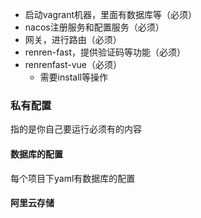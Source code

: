 - 启动vagrant机器，里面有数据库等（必须）
- nacos注册服务和配置服务（必须）
- 网关，进行路由（必须）
- renren-fast，提供验证码等功能（必须）
- renrenfast-vue（必须）
  - 需要install等操作



### 私有配置

指的是你自己要运行必须有的内容

#### 数据库的配置

每个项目下yaml有数据库的配置

#### 阿里云存储

